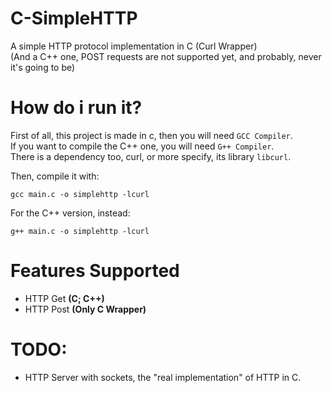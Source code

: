 # C-SimpleHTTP
A simple HTTP protocol implementation in C (Curl Wrapper)  
(And a C++ one, POST requests are not supported yet, and probably, never it's going to be)

# How do i run it?
First of all, this project is made in c, then you will need `GCC Compiler`.  
If you want to compile the C++ one, you will need `G++ Compiler`.  
There is a dependency too, curl, or more specify, its library `libcurl`.  

Then, compile it with:  
```
gcc main.c -o simplehttp -lcurl
```

For the C++ version, instead:
```
g++ main.c -o simplehttp -lcurl
```

# Features Supported
- HTTP Get **(C; C++)**
- HTTP Post **(Only C Wrapper)**

# TODO:
- HTTP Server with sockets, the "real implementation" of HTTP in C.
